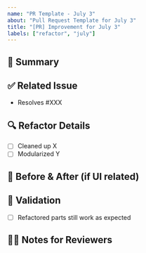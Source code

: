 ```yaml
---
name: "PR Template - July 3"
about: "Pull Request Template for July 3"
title: "[PR] Improvement for July 3"
labels: ["refactor", "july"]
---
```


## 📌 Summary

<!-- Summary of the improvements made -->

## ✅ Related Issue

- Resolves #XXX

## 🔍 Refactor Details

- [ ] Cleaned up X
- [ ] Modularized Y

## 📸 Before & After (if UI related)

## 🧪 Validation

- [ ] Refactored parts still work as expected

## 🙋‍♀️ Notes for Reviewers
